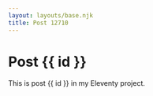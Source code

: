 ```yaml
---
layout: layouts/base.njk
title: Post 12710
---
```


# Post {{ id }}

This is post {{ id }} in my Eleventy project.
